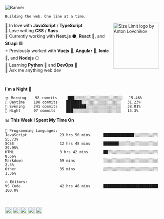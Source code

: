 ![Banner](https://i.imgur.com/gI0q9wP.png)

`Building the web. One line at a time.`

<img src="https://images.youracclaim.com/size/680x680/images/6774b3bf-7a82-4d40-a2d1-86b412635bae/AWS-SolArchitect-Associate.png" align="right" alt="Size Limit logo by Anton Lovchikov" width="150">  

💛 In love with **JavaScript** / **TypeScript**  
🎨 Love writing **CSS** / **Sass**  
🔭 Currently working with **Next.js** ⚫, **React** 💙, and **Strapi** 🟪  
⭐️ Previously worked with **Vuejs** 💚, **Angular** 📕, **Ionic** 🔵, and **Nodejs** ⚪️  
🌱 Learning **Python** 🐍 and **DevOps** 🧰  
💬 Ask me anything web dev  

<br/>

<!--START_SECTION:waka-->
**I'm a Night 🦉** 

```text
🌞 Morning    98 commits     ███░░░░░░░░░░░░░░░░░░░░░░   15.46% 
🌆 Daytime    198 commits    ███████░░░░░░░░░░░░░░░░░░   31.23% 
🌃 Evening    241 commits    █████████░░░░░░░░░░░░░░░░   38.01% 
🌙 Night      97 commits     ███░░░░░░░░░░░░░░░░░░░░░░   15.3%

```


📊 **This Week I Spent My Time On** 

```text
💬 Programming Languages: 
JavaScript               23 hrs 50 mins      ██████████████░░░░░░░░░░░   55.73% 
SCSS                     12 hrs 48 mins      ███████░░░░░░░░░░░░░░░░░░   29.95% 
HTML                     3 hrs 42 mins       ██░░░░░░░░░░░░░░░░░░░░░░░   8.66% 
Markdown                 59 mins             ░░░░░░░░░░░░░░░░░░░░░░░░░   2.3% 
Other                    35 mins             ░░░░░░░░░░░░░░░░░░░░░░░░░   1.36%

🔥 Editors: 
VS Code                  42 hrs 46 mins      █████████████████████████   100.0%

```


<!--END_SECTION:waka-->
  
<br/>
<br/>

<a href="https://www.linkedin.com/in/kolhepawan/">
  <img align="left" width="22" src="https://cdn.jsdelivr.net/npm/simple-icons@v3/icons/linkedin.svg">
</a>
<a href="https://twitter.com/Pawan_Kolhe">
  <img align="left" width="22" src="https://cdn.jsdelivr.net/npm/simple-icons@v3/icons/twitter.svg">
</a>
<a href="https://www.instagram.com/pawan_kolhe/">
  <img align="left" width="22" src="https://cdn.jsdelivr.net/npm/simple-icons@v3/icons/instagram.svg">
</a>
<a href="https://codepen.io/pawankolhe/">
  <img align="left" width="22" src="https://cdn.jsdelivr.net/npm/simple-icons@v3/icons/codepen.svg">
</a>
<a href="https://dev.to/pawankolhe">
  <img align="left" width="21" src="https://d2fltix0v2e0sb.cloudfront.net/dev-badge.svg">
</a>
